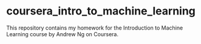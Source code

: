 # coursera_intro_to_machine_learning
This repository contains my homework for the Introduction to Machine Learning course by Andrew Ng on Coursera.
